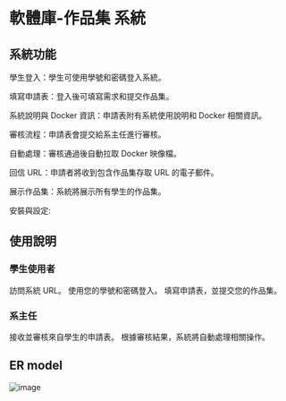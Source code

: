 # 軟體庫-作品集 系統

## 系統功能
學生登入：學生可使用學號和密碼登入系統。

填寫申請表：登入後可填寫需求和提交作品集。

系統說明與 Docker 資訊：申請表附有系統使用說明和 Docker 相關資訊。

審核流程：申請表會提交給系主任進行審核。

自動處理：審核通過後自動拉取 Docker 映像檔。

回信 URL：申請者將收到包含作品集存取 URL 的電子郵件。

展示作品集：系統將展示所有學生的作品集。

安裝與設定:

## 使用說明
### 學生使用者
訪問系統 URL。
使用您的學號和密碼登入。
填寫申請表，並提交您的作品集。
### 系主任
接收並審核來自學生的申請表。
根據審核結果，系統將自動處理相關操作。


## ER model
![image](https://github.com/krixi0131/Software-Collections/assets/101371329/1b36f3e4-3349-40c7-94ce-727af6673f6f)
